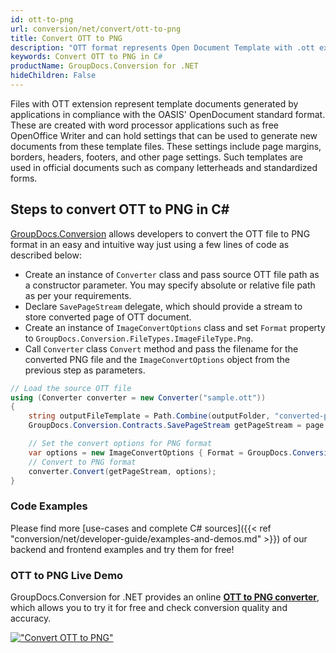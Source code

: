 ```yaml
---
id: ott-to-png
url: conversion/net/convert/ott-to-png
title: Convert OTT to PNG
description: "OTT format represents Open Document Template with .ott extension. Learn how to convert OTT to PNG file programmatically in C# language using GroupDocs.Conversion for .NET library."
keywords: Convert OTT to PNG in C#
productName: GroupDocs.Conversion for .NET
hideChildren: False
---
```


Files with OTT extension represent template documents generated by applications in compliance with the OASIS' OpenDocument standard format. These are created with word processor applications such as free OpenOffice Writer and can hold settings that can be used to generate new documents from these template files. These settings include page margins, borders, headers, footers, and other page settings. Such templates are used in official documents such as company letterheads and standardized forms.

## Steps to convert OTT to PNG in C#

[GroupDocs.Conversion](https://products.groupdocs.com/conversion/net) allows developers to convert the OTT file to PNG format in an easy and intuitive way just using a few lines of code as described below:

* Create an instance of `Converter` class and pass source OTT file path as a constructor parameter. You may specify absolute or relative file path as per your requirements. 
* Declare `SavePageStream` delegate, which should provide a stream to store converted page of OTT document.
* Create an instance of `ImageConvertOptions` class and set `Format` property to `GroupDocs.Conversion.FileTypes.ImageFileType.Png`.
* Call `Converter` class `Convert` method and pass the filename for the converted PNG file and the `ImageConvertOptions` object from the previous step as parameters.

```csharp
// Load the source OTT file
using (Converter converter = new Converter("sample.ott"))
{
    string outputFileTemplate = Path.Combine(outputFolder, "converted-page-{0}.png");
    GroupDocs.Conversion.Contracts.SavePageStream getPageStream = page => new FileStream(string.Format(outputFileTemplate, page), FileMode.Create);

    // Set the convert options for PNG format
    var options = new ImageConvertOptions { Format = GroupDocs.Conversion.FileTypes.ImageFileType.Png };   
    // Convert to PNG format
    converter.Convert(getPageStream, options);
}
```

### Code Examples

Please find more [use-cases and complete C# sources]({{< ref "conversion/net/developer-guide/examples-and-demos.md" >}}) of our backend and frontend examples and try them for free!

### OTT to PNG Live Demo

GroupDocs.Conversion for .NET provides an online [**OTT to PNG converter**](https://products.groupdocs.app/conversion/ott-to-png), which allows you to try it for free and check conversion quality and accuracy.

[!["Convert OTT to PNG"](conversion/net/images/convert-to-png/convert-ott-to-png.png)](https://products.groupdocs.app/conversion/ott-to-png)
